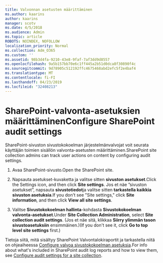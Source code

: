 ```yaml
---
title: Valvonnan asetusten määrittäminen
ms.author: kaarins
author: kaarins
manager: scotv
ms.date: 4/5/2018
ms.audience: Admin
ms.topic: article
ROBOTS: NOINDEX, NOFOLLOW
localization_priority: Normal
ms.collection: Adm_O365
ms.custom: ''
ms.assetid: 98b3d4fa-9210-43e8-9faf-7af3dd9d8557
ms.openlocfilehash: 9a5b157bb70e6c1ff445a2b51d0dca8f30890f4c
ms.sourcegitcommit: 9d78905c512192ffc4675468abd2efc5f2e4baf4
ms.translationtype: MT
ms.contentlocale: fi-FI
ms.lasthandoff: 04/23/2019
ms.locfileid: "32408213"
---
```

# <a name="configure-sharepoint-audit-settings"></a><span data-ttu-id="530f7-102">SharePoint-valvonta-asetuksien määrittäminen</span><span class="sxs-lookup"><span data-stu-id="530f7-102">Configure SharePoint audit settings</span></span>

<span data-ttu-id="530f7-103">SharePoint-sivuston sivustokokoelman järjestelmänvalvojat voit seurata käyttäjän toimien sisällön valvonta-asetusten määrittäminen.</span><span class="sxs-lookup"><span data-stu-id="530f7-103">SharePoint site collection admins can track user actions on content by configuring audit settings.</span></span>
  
1. <span data-ttu-id="530f7-104">Avaa SharePoint-sivusto.</span><span class="sxs-lookup"><span data-stu-id="530f7-104">Open the SharePoint site.</span></span>
    
2. <span data-ttu-id="530f7-105">Napsauta asetukset-kuvaketta ja valitse sitten **sivuston asetukset**.</span><span class="sxs-lookup"><span data-stu-id="530f7-105">Click the Settings icon, and then click **Site settings**.</span></span> <span data-ttu-id="530f7-106">Jos et näe ”sivuston asetukset”, napsauta **sivustotiedot**ja valitse sitten **tarkastella kaikkia sivuston asetuksia**.</span><span class="sxs-lookup"><span data-stu-id="530f7-106">If you don't see "Site settings," click **Site information**, and then click **View all site settings**.</span></span>
    
3. <span data-ttu-id="530f7-107">Valitse **Sivustokokoelman hallinta**-kohdasta **Sivustokokoelman valvonta-asetukset**.</span><span class="sxs-lookup"><span data-stu-id="530f7-107">Under **Site Collection Administration**, select **Site collection audit settings**.</span></span> <span data-ttu-id="530f7-108">(Jos et näe sitä, klikkaa **Siirry ylimmän tason sivustoasetuksiin** ensimmäinen.)</span><span class="sxs-lookup"><span data-stu-id="530f7-108">(If you don't see it, click **Go to top level site settings** first.)</span></span> 
    
<span data-ttu-id="530f7-109">Tietoja siitä, mitä sisältyy SharePoint Valvontalokiraportit ja tarkastella niitä on ohjeaiheessa [Configure valvoa sivustokokoelman asetuksia](https://go.microsoft.com/fwlink/?linkid=404050).</span><span class="sxs-lookup"><span data-stu-id="530f7-109">For info about what's included in SharePoint audit log reports and how to view them, see [Configure audit settings for a site collection](https://go.microsoft.com/fwlink/?linkid=404050).</span></span>
  

